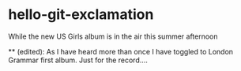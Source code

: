 # hello-git-exclamation
While the new US Girls album is in the air this summer afternoon

** (edited): As I have heard more than once I have toggled to London Grammar first album. Just for the record....
